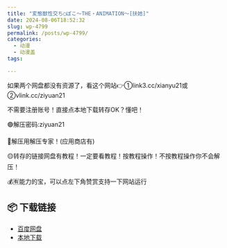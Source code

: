 ```yaml
---
title: "変態獣性交ち◯ぽこ～THE・ANIMATION～[扶她]"
date: 2024-08-06T18:52:32
slug: wp-4799
permalink: /posts/wp-4799/
categories:
  - 动漫
  - 动漫盖
tags:

---
```


如果两个网盘都没有资源了，看这个网站👉①link3.cc/xianyu21或②vlink.cc/ziyuan21

不需要注册账号！直接点本地下载转存OK？懂吧！

🟢解压密码:ziyuan21

🔵解压用解压专家！(应用商店有)

🟡转存的链接网盘有教程！一定要看教程！按教程操作！不按教程操作你不会解压！

💰🈶能力的宝，可以点左下角赞赏支持一下网站运行

## 📦 下载链接
- [百度网盘](https://blziyuan21.com/pay-download/4799?key=754e19f125&down_id=0)
- [本地下载](https://blziyuan21.com/pay-download/4799?key=754e19f125&down_id=1)

